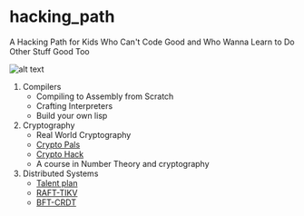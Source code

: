 # hacking_path
A Hacking Path for Kids Who Can't Code Good and Who Wanna Learn to Do Other Stuff Good Too

![alt text](https://static.wikia.nocookie.net/zoolander/images/f/f1/Derek-Zoolander-in-a-turban.jpg/revision/latest?cb=20160227145330)

1. Compilers
    - Compiling to Assembly from Scratch
    - Crafting Interpreters
    - Build your own lisp
2. Cryptography
    - Real World Cryptography
    - [Crypto Pals](https://cryptopals.com)
    - [Crypto Hack](https://cryptohack.org)
    - A course in Number Theory and cryptography
3. Distributed Systems
    - [Talent plan](https://github.com/pingcap/talent-plan)
    - [RAFT-TIKV](https://tikv.org/deep-dive/consensus-algorithm/raft/)
    - [BFT-CRDT](https://jzhao.xyz/posts/bft-json-crdt/)